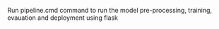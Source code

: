 Run pipeline.cmd command to run the model pre-processing, training, evauation and deployment using flask
